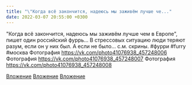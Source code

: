 ```yaml
---
title: "\"Когда всё закончится, надеюсь мы заживём лучше че..."
date: 2022-03-07 20:55:00 +0300
---
```


"Когда всё закончится, надеюсь мы заживём лучше чем в Европе", пишет один российский фуррь... В стрессовых ситуацию люди теряют разум, если он у них был. А если не было... с.м. скрины.
#фурри #furry #москва
Фотография
https://vk.com/photo41076938_457248006
Фотография
https://vk.com/photo41076938_457248007
Фотография
https://vk.com/photo41076938_457248008

[Вложение](https://vk.com/photo41076938_457248006)
[Вложение](https://vk.com/photo41076938_457248007)
[Вложение](https://vk.com/photo41076938_457248008)
